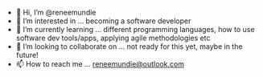 - 👋 Hi, I’m @reneemundie
- 👀 I’m interested in ... becoming a software developer
- 🌱 I’m currently learning ... different programming languages, how to use software dev tools/apps, applying agile methodologies etc
- 💞️ I’m looking to collaborate on ... not ready for this yet, maybe in the future!
- 📫 How to reach me ... reneemundie@outlook.com

<!---
reneemundie/reneemundie is a ✨ special ✨ repository because its `README.md` (this file) appears on your GitHub profile.
You can click the Preview link to take a look at your changes.
--->
